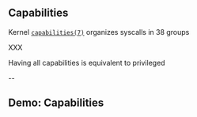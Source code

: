 ## Capabilities

Kernel [`capabilities(7)`](http://man7.org/linux/man-pages/man7/capabilities.7.html) organizes syscalls in 38 groups

XXX

Having all capabilities is equivalent to privileged

--

## Demo: Capabilities

<!-- include: capabilities-0.command -->

<!-- include: capabilities-1.command -->

<!-- include: capabilities-2.command -->

<!-- include: capabilities-3.command -->

<!-- include: capabilities-4.command -->
